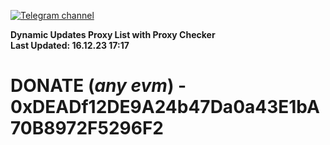 [![Telegram channel](https://img.shields.io/endpoint?url=https://runkit.io/damiankrawczyk/telegram-badge/branches/master?url=https://t.me/n4z4v0d)](https://t.me/n4z4v0d) 

**Dynamic Updates Proxy List with Proxy Checker**  
**Last Updated: 16.12.23 17:17**

# DONATE (_any evm_) - 0xDEADf12DE9A24b47Da0a43E1bA70B8972F5296F2
